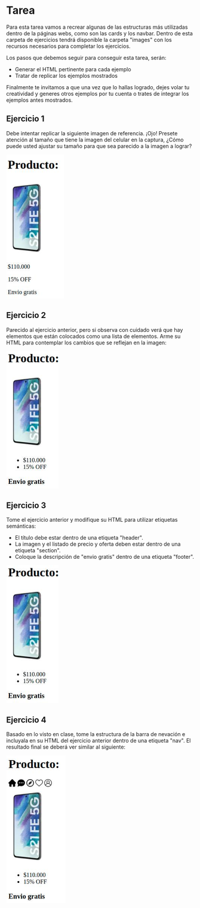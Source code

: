 # Tarea

Para esta tarea vamos a recrear algunas de las estructuras más utilizadas dentro de la páginas webs, como son las cards y los navbar. Dentro de esta carpeta de ejercicios tendrá disponible la carpeta "images" con los recursos necesarios para completar los ejercicios.

Los pasos que debemos seguir para conseguir esta tarea, serán:

- Generar el HTML pertinente para cada ejemplo
- Tratar de replicar los ejemplos mostrados

Finalmente te invitamos a que una vez que lo hallas logrado, dejes volar tu creatividad y generes otros ejemplos por tu cuenta o trates de integrar los ejemplos antes mostrados.

## Ejercicio 1
Debe intentar replicar la siguiente imagen de referencia. ¡Ojo! Presete atención al tamaño que tiene la imagen del celular en la captura, ¿Cómo puede usted ajustar su tamaño para que sea parecido a la imagen a lograr?

![ejercicio_1](ejercicio_1.jpg)

## Ejercicio 2
Parecido al ejercicio anterior, pero si observa con cuidado verá que hay elementos que están colocados como una lista de elementos. Arme su HTML para contemplar los cambios que se reflejan en la imagen:

![ejercicio_2](ejercicio_2.jpg)

## Ejercicio 3
Tome el ejercicio anterior y modifique su HTML para utilizar etiquetas semánticas:
- El título debe estar dentro de una etiqueta "header".
- La imagen y el listado de precio y oferta deben estar dentro de una etiqueta "section".
- Coloque la descripción de "envio gratis" dentro de una etiqueta "footer".

![ejercicio_3](ejercicio_3.jpg)

## Ejercicio 4
Basado en lo visto en clase, tome la estructura de la barra de nevación e incluyala en su HTML del ejercicio anterior dentro de una etiqueta "nav". El resultado final se deberá ver similar al siguiente:

![ejercicio_4](ejercicio_4.jpg)
